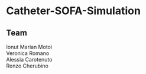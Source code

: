 # Catheter-SOFA-Simulation

## Team
Ionut Marian Motoi  
Veronica Romano  
Alessia Carotenuto  
Renzo Cherubino
